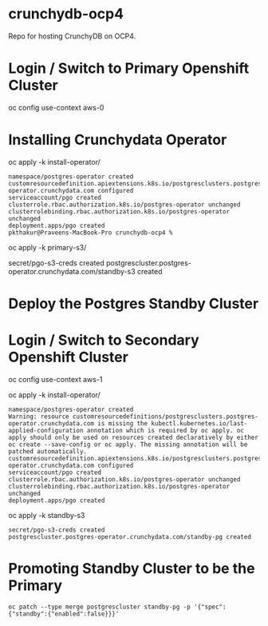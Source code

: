 # crunchydb-ocp4
Repo for hosting CrunchyDB on OCP4. 


# Login / Switch to Primary Openshift Cluster
oc config use-context aws-0

# Installing Crunchydata Operator
oc apply -k install-operator/


```
namespace/postgres-operator created
customresourcedefinition.apiextensions.k8s.io/postgresclusters.postgres-operator.crunchydata.com configured
serviceaccount/pgo created
clusterrole.rbac.authorization.k8s.io/postgres-operator unchanged
clusterrolebinding.rbac.authorization.k8s.io/postgres-operator unchanged
deployment.apps/pgo created
pkthakur@Praveens-MacBook-Pro crunchydb-ocp4 %
```

oc apply -k primary-s3/

secret/pgo-s3-creds created
postgrescluster.postgres-operator.crunchydata.com/standby-s3 created


# Deploy the Postgres Standby Cluster 

# Login / Switch to Secondary Openshift Cluster

oc config use-context aws-1

oc apply -k install-operator/

```
namespace/postgres-operator created
Warning: resource customresourcedefinitions/postgresclusters.postgres-operator.crunchydata.com is missing the kubectl.kubernetes.io/last-applied-configuration annotation which is required by oc apply. oc apply should only be used on resources created declaratively by either oc create --save-config or oc apply. The missing annotation will be patched automatically.
customresourcedefinition.apiextensions.k8s.io/postgresclusters.postgres-operator.crunchydata.com configured
serviceaccount/pgo created
clusterrole.rbac.authorization.k8s.io/postgres-operator unchanged
clusterrolebinding.rbac.authorization.k8s.io/postgres-operator unchanged
deployment.apps/pgo created
```

oc apply -k standby-s3

```
secret/pgo-s3-creds created
postgrescluster.postgres-operator.crunchydata.com/standby-pg created
```

# Promoting Standby Cluster to be the Primary
```
oc patch --type merge postgrescluster standby-pg -p '{"spec":{"standby":{"enabled":false}}}'
```
